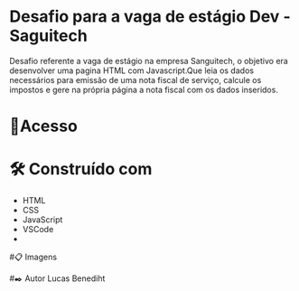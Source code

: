 # Desafio para a vaga de estágio Dev - Saguitech
Desafio referente a vaga de estágio na empresa Sanguitech, o objetivo era desenvolver uma pagina HTML com Javascript.Que leia os dados necessários para emissão de uma nota fiscal de serviço, calcule os impostos e gere na própria página a nota fiscal com os dados inseridos.

# 📌Acesso

# 🛠️ Construído com
- HTML
- CSS
- JavaScript
- VSCode
- 
#📋 Imagens

#✒️ Autor
Lucas Benediht
